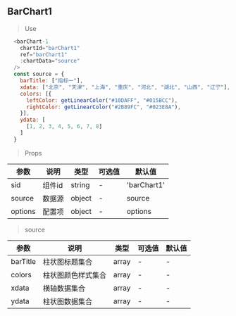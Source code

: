 ## BarChart1 

> Use
```javascript
  <barChart-1 
    chartId="barChart1"
    ref="barChart1"
    :chartData="source"
  />
  const source = {
    barTitle: ["指标一"],
    xdata: ["北京", "天津", "上海", "重庆", "河北", "湖北", "山西", "辽宁"],
    colors: [{
      leftColor: getLinearColor("#10DAFF", "#015BCC"),
      rightColor: getLinearColor("#2B89FC", "#023E8A"),
    }],
    ydata: [
      [1, 2, 3, 4, 5, 6, 7, 8]
    ]
  }
```

> Props

参数|说明|类型|可选值|默认值
-|-|-|-|-|
sid|组件id|string|-|'barChart1'
source|数据源|object|-|source
options|配置项|object|-|options

> source

参数|说明|类型|可选值|默认值
-|-|-|-|-|
barTitle|柱状图标题集合|array| -| -
colors|柱状图颜色样式集合|array| -| -
xdata|横轴数据集合|array| -| -
ydata|柱状图数据集合|array|-| -
